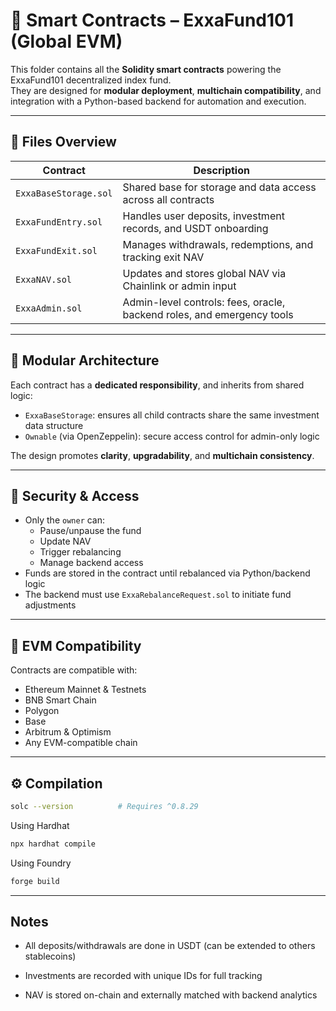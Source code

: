 # 📜 Smart Contracts – ExxaFund101 (Global EVM)

This folder contains all the **Solidity smart contracts** powering the ExxaFund101 decentralized index fund.  
They are designed for **modular deployment**, **multichain compatibility**, and integration with a Python-based backend for automation and execution.

---

## 📁 Files Overview

| Contract                     | Description                                                                 |
|-----------------------------|-----------------------------------------------------------------------------|
| `ExxaBaseStorage.sol`       | Shared base for storage and data access across all contracts                |
| `ExxaFundEntry.sol`         | Handles user deposits, investment records, and USDT onboarding              |
| `ExxaFundExit.sol`          | Manages withdrawals, redemptions, and tracking exit NAV                    |
| `ExxaNAV.sol`               | Updates and stores global NAV via Chainlink or admin input                  |
| `ExxaAdmin.sol`             | Admin-level controls: fees, oracle, backend roles, and emergency tools      |

---

## 🧩 Modular Architecture

Each contract has a **dedicated responsibility**, and inherits from shared logic:

- `ExxaBaseStorage`: ensures all child contracts share the same investment data structure
- `Ownable` (via OpenZeppelin): secure access control for admin-only logic

The design promotes **clarity**, **upgradability**, and **multichain consistency**.

---

## 🔐 Security & Access

- Only the `owner` can:
  - Pause/unpause the fund
  - Update NAV
  - Trigger rebalancing
  - Manage backend access
- Funds are stored in the contract until rebalanced via Python/backend logic
- The backend must use `ExxaRebalanceRequest.sol` to initiate fund adjustments

---

## 🔗 EVM Compatibility

Contracts are compatible with:

- Ethereum Mainnet & Testnets
- BNB Smart Chain
- Polygon
- Base
- Arbitrum & Optimism
- Any EVM-compatible chain

---

## ⚙ Compilation

```bash
solc --version          # Requires ^0.8.29
```
Using Hardhat
```bash
npx hardhat compile
```
Using Foundry
```bash
forge build
```

---

## Notes

- All deposits/withdrawals are done in USDT (can be extended to others stablecoins)

- Investments are recorded with unique IDs for full tracking

- NAV is stored on-chain and externally matched with backend analytics


